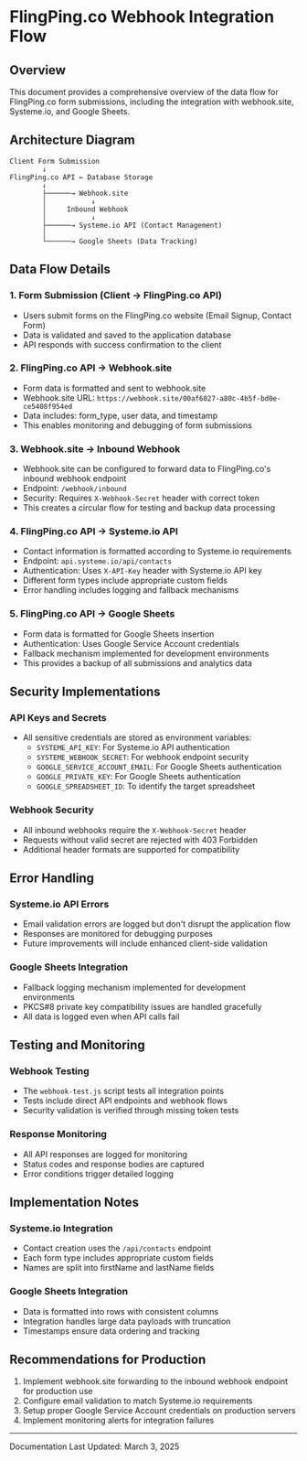 # FlingPing.co Webhook Integration Flow

## Overview
This document provides a comprehensive overview of the data flow for FlingPing.co form submissions, including the integration with webhook.site, Systeme.io, and Google Sheets.

## Architecture Diagram

```
Client Form Submission
        ↓
FlingPing.co API ← Database Storage
        ↓
        ├──────→ Webhook.site
        │           ↓ 
        │     Inbound Webhook
        │           ↓
        ├──────→ Systeme.io API (Contact Management)
        │
        └──────→ Google Sheets (Data Tracking)
```

## Data Flow Details

### 1. Form Submission (Client → FlingPing.co API)
- Users submit forms on the FlingPing.co website (Email Signup, Contact Form)
- Data is validated and saved to the application database
- API responds with success confirmation to the client

### 2. FlingPing.co API → Webhook.site
- Form data is formatted and sent to webhook.site
- Webhook.site URL: `https://webhook.site/00af6027-a80c-4b5f-bd0e-ce5408f954ed`
- Data includes: form_type, user data, and timestamp
- This enables monitoring and debugging of form submissions

### 3. Webhook.site → Inbound Webhook
- Webhook.site can be configured to forward data to FlingPing.co's inbound webhook endpoint
- Endpoint: `/webhook/inbound`
- Security: Requires `X-Webhook-Secret` header with correct token
- This creates a circular flow for testing and backup data processing

### 4. FlingPing.co API → Systeme.io API
- Contact information is formatted according to Systeme.io requirements
- Endpoint: `api.systeme.io/api/contacts`
- Authentication: Uses `X-API-Key` header with Systeme.io API key
- Different form types include appropriate custom fields
- Error handling includes logging and fallback mechanisms

### 5. FlingPing.co API → Google Sheets
- Form data is formatted for Google Sheets insertion
- Authentication: Uses Google Service Account credentials
- Fallback mechanism implemented for development environments
- This provides a backup of all submissions and analytics data

## Security Implementations

### API Keys and Secrets
- All sensitive credentials are stored as environment variables:
  - `SYSTEME_API_KEY`: For Systeme.io API authentication
  - `SYSTEME_WEBHOOK_SECRET`: For webhook endpoint security
  - `GOOGLE_SERVICE_ACCOUNT_EMAIL`: For Google Sheets authentication
  - `GOOGLE_PRIVATE_KEY`: For Google Sheets authentication
  - `GOOGLE_SPREADSHEET_ID`: To identify the target spreadsheet

### Webhook Security
- All inbound webhooks require the `X-Webhook-Secret` header
- Requests without valid secret are rejected with 403 Forbidden
- Additional header formats are supported for compatibility

## Error Handling

### Systeme.io API Errors
- Email validation errors are logged but don't disrupt the application flow
- Responses are monitored for debugging purposes
- Future improvements will include enhanced client-side validation

### Google Sheets Integration
- Fallback logging mechanism implemented for development environments
- PKCS#8 private key compatibility issues are handled gracefully
- All data is logged even when API calls fail

## Testing and Monitoring

### Webhook Testing
- The `webhook-test.js` script tests all integration points
- Tests include direct API endpoints and webhook flows
- Security validation is verified through missing token tests

### Response Monitoring
- All API responses are logged for monitoring
- Status codes and response bodies are captured
- Error conditions trigger detailed logging

## Implementation Notes

### Systeme.io Integration
- Contact creation uses the `/api/contacts` endpoint
- Each form type includes appropriate custom fields
- Names are split into firstName and lastName fields

### Google Sheets Integration
- Data is formatted into rows with consistent columns
- Integration handles large data payloads with truncation
- Timestamps ensure data ordering and tracking

## Recommendations for Production

1. Implement webhook.site forwarding to the inbound webhook endpoint for production use
2. Configure email validation to match Systeme.io requirements
3. Setup proper Google Service Account credentials on production servers
4. Implement monitoring alerts for integration failures

---

Documentation Last Updated: March 3, 2025